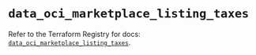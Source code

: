 # `data_oci_marketplace_listing_taxes`

Refer to the Terraform Registry for docs: [`data_oci_marketplace_listing_taxes`](https://registry.terraform.io/providers/oracle/oci/7.19.0/docs/data-sources/marketplace_listing_taxes).
